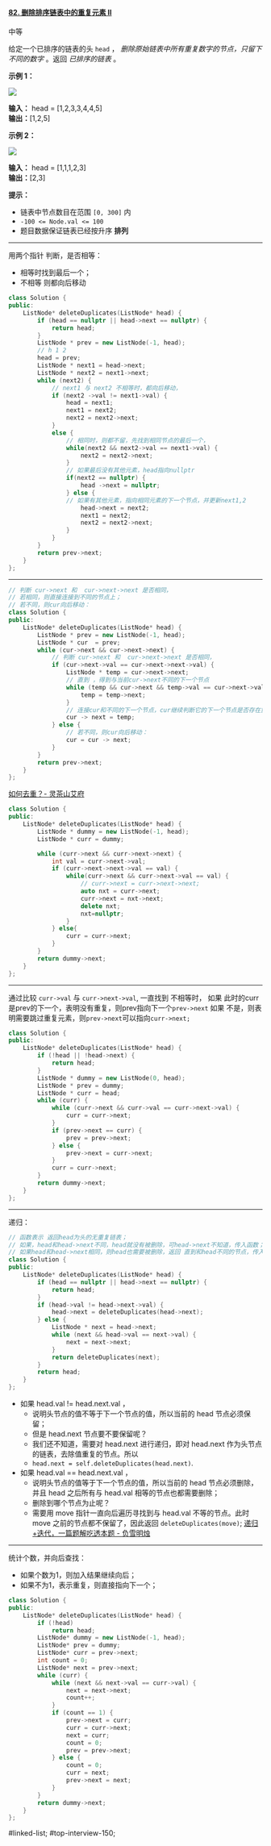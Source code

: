#### [82. 删除排序链表中的重复元素 II](https://leetcode.cn/problems/remove-duplicates-from-sorted-list-ii/)

中等

给定一个已排序的链表的头 `head` ， _删除原始链表中所有重复数字的节点，只留下不同的数字_ 。返回 _已排序的链表_ 。

**示例 1：**

![](https://assets.leetcode.com/uploads/2021/01/04/linkedlist1.jpg)

**输入：** head = [1,2,3,3,4,4,5]  
**输出：**[1,2,5]

**示例 2：**

![](https://assets.leetcode.com/uploads/2021/01/04/linkedlist2.jpg)

**输入：** head = [1,1,1,2,3]  
**输出：**[2,3]

**提示：**

-   链表中节点数目在范围 `[0, 300]` 内
-   `-100 <= Node.val <= 100`
-   题目数据保证链表已经按升序 **排列**
---- ----
用两个指针 判断，是否相等：
- 相等时找到最后一个；
- 不相等 则都向后移动
```cpp
class Solution {
public:
    ListNode* deleteDuplicates(ListNode* head) {
        if (head == nullptr || head->next == nullptr) {
            return head;
        }
        ListNode * prev = new ListNode(-1, head);
        // h 1 2
        head = prev;
        ListNode * next1 = head->next;
        ListNode * next2 = next1->next;
        while (next2) {
            // next1 与 next2 不相等时，都向后移动，
            if (next2 ->val != next1->val) {
                head = next1;
                next1 = next2;
                next2 = next2->next;
            }
            else {
                // 相同时，则都不留，先找到相同节点的最后一个，
                while(next2 && next2->val == next1->val) {
                    next2 = next2->next;
                }   
                // 如果最后没有其他元素，head指向nullptr
                if(next2 == nullptr) {
                    head ->next = nullptr;
                } else {
                // 如果有其他元素，指向相同元素的下一个节点，并更新next1,2
                    head->next = next2;
                    next1 = next2;
                    next2 = next2->next;
                }
            }
        }
        return prev->next;
    }
};
```

----
```cpp
// 判断 cur->next 和  cur->next->next 是否相同，
// 若相同，则直接连接到不同的节点上；
// 若不同，则cur向后移动：
class Solution {
public:
    ListNode* deleteDuplicates(ListNode* head) {
        ListNode * prev = new ListNode(-1, head);
        ListNode * cur  = prev;
        while (cur->next && cur->next->next) {
            // 判断 cur->next 和  cur->next->next 是否相同，
            if (cur->next->val == cur->next->next->val) {
                ListNode * temp = cur->next->next;
                // 直到 ，得到与当前cur->next不同的下一个节点
                while (temp && cur->next && temp->val == cur->next->val) {
                    temp = temp->next;
                }
                // 连接cur和不同的下一个节点，cur继续判断它的下一个节点是否存在重复
                cur -> next = temp;
            } else {
                // 若不同，则cur向后移动：
                cur = cur -> next;
            }
        }
        return prev->next;
    }
};
```

[如何去重？- 灵茶山艾府](https://leetcode.cn/problems/remove-duplicates-from-sorted-list-ii/solutions/2004067/ru-he-qu-zhong-yi-ge-shi-pin-jiang-tou-p-2ddn)

```cpp
class Solution {
public:
    ListNode* deleteDuplicates(ListNode* head) {
        ListNode * dummy = new ListNode(-1, head);
        ListNode * curr = dummy;

        while (curr->next && curr->next->next) {
            int val = curr->next->val;
            if (curr->next->next->val == val) {
                while(curr->next && curr->next->val == val) {
                    // curr->next = curr->next->next;
                    auto nxt = curr->next;
                    curr->next = nxt->next;
                    delete nxt;
                    nxt=nullptr;
                }
            } else{
                curr = curr->next;
            }
        }
        return dummy->next;
    }
};
```

----
通过比较 `curr->val` 与 `curr->next->val`,
一直找到 不相等时，
如果 此时的curr是prev的下一个，表明没有重复，则prev指向下一个`prev->next`
如果 不是，则表明需要跳过重复元素，则`prev->next`可以指向`curr->next;`
```cpp
class Solution {
public:
    ListNode* deleteDuplicates(ListNode* head) {
        if (!head || !head->next) {
            return head;
        }
        ListNode * dummy = new ListNode(0, head);
        ListNode * prev = dummy;
        ListNode * curr = head;
        while (curr) {
            while (curr->next && curr->val == curr->next->val) {
                curr = curr->next;
            }
            if (prev->next == curr) {
                prev = prev->next;
            } else {
                prev->next = curr->next;
            }
            curr = curr->next;
        }
        return dummy->next;
    }
};
```
----
递归：
```cpp
// 函数表示 返回head为头的无重复链表；
// 如果，head和head->next不同，head就没有被删除，可head->next不知道，传入函数；
// 如果head和head->next相同，则head也需要被删除，返回 直到和head不同的节点，传入函数；
class Solution {
public:
    ListNode* deleteDuplicates(ListNode* head) {
        if (head == nullptr || head->next == nullptr) {
            return head;
        }
        if (head->val != head->next->val) {
            head->next = deleteDuplicates(head->next);
        } else {
            ListNode * next = head->next;
            while (next && head->val == next->val) {
                next = next->next;
            }
            return deleteDuplicates(next);
        }
        return head;
    }
};
```
- 如果 head.val != head.next.val ，
    - 说明头节点的值不等于下一个节点的值，所以当前的 head 节点必须保留；
    - 但是 head.next 节点要不要保留呢？
    - 我们还不知道，需要对 head.next 进行递归，即对 head.next 作为头节点的链表，去除值重复的节点。所以 
    - `head.next = self.deleteDuplicates(head.next)`.
- 如果 head.val == head.next.val ，
    - 说明头节点的值等于下一个节点的值，所以当前的 head 节点必须删除，并且 head 之后所有与 head.val 相等的节点也都需要删除；
    - 删除到哪个节点为止呢？
    - 需要用 move 指针一直向后遍历寻找到与 head.val 不等的节点。此时 move 之前的节点都不保留了，因此返回 `deleteDuplicates(move)`;
[递归+迭代，一篇题解吃透本题 - 负雪明烛](https://leetcode.cn/problems/remove-duplicates-from-sorted-list-ii/solution/fu-xue-ming-zhu-di-gui-die-dai-yi-pian-t-wy0h/)

----
统计个数，并向后查找：
- 如果个数为1，则加入结果继续向后；
- 如果不为1，表示重复，则直接指向下一个；
```cpp
class Solution {
public:
    ListNode* deleteDuplicates(ListNode* head) {
        if (!head)
            return head;
        ListNode* dummy = new ListNode(-1, head);
        ListNode* prev = dummy;
        ListNode* curr = prev->next;
        int count = 0;
        ListNode* next = prev->next;
        while (curr) {
            while (next && next->val == curr->val) {
                next = next->next;
                count++;
            }
            if (count == 1) {
                prev->next = curr;
                curr = curr->next;
                next = curr;
                count = 0;
                prev = prev->next;
            } else {
                count = 0;
                curr = next;
                prev->next = next;
            }
        }
        return dummy->next;
    }
};
```
#linked-list; #top-interview-150; 